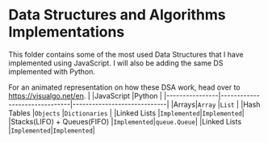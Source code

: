 # Data Structures and Algorithms Implementations

This folder contains some of the most used Data Structures that I have implemented using JavaScript. I will also be adding the same DS implemented with Python.

For an animated representation on how these DSA work, head over to https://visualgo.net/en. 
|                |JavaScript                          |Python                         |
|----------------|-------------------------------|-----------------------------|
|Arrays|`Array`            |`List`          |
|Hash Tables          |`Objects`            |`Dictionaries`           |
|Linked Lists          |`Implemented`|`Implemented`|
|Stacks(LIFO) + Queues(FIFO)         |`Implemented`|`queue.Queue`|
|Linked Lists          |`Implemented`|`Implemented`|
